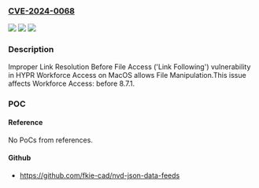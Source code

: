 ### [CVE-2024-0068](https://cve.mitre.org/cgi-bin/cvename.cgi?name=CVE-2024-0068)
![](https://img.shields.io/static/v1?label=Product&message=Workforce%20Access&color=blue)
![](https://img.shields.io/static/v1?label=Version&message=0%3C%208.7.1%20&color=brighgreen)
![](https://img.shields.io/static/v1?label=Vulnerability&message=CWE-59%20Improper%20Link%20Resolution%20Before%20File%20Access%20('Link%20Following')&color=brighgreen)

### Description

Improper Link Resolution Before File Access ('Link Following') vulnerability in HYPR Workforce Access on MacOS allows File Manipulation.This issue affects Workforce Access: before 8.7.1.

### POC

#### Reference
No PoCs from references.

#### Github
- https://github.com/fkie-cad/nvd-json-data-feeds

